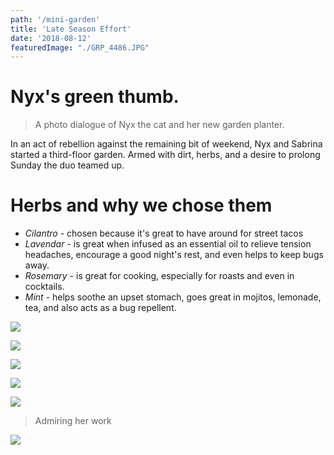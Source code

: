 ```yaml
---
path: '/mini-garden'
title: 'Late Season Effort'
date: '2018-08-12'
featuredImage: "./GRP_4486.JPG"
---
```


# Nyx's green thumb.

> A photo dialogue of Nyx the cat and her new garden planter.

In an act of rebellion against the remaining bit of weekend, Nyx and Sabrina started a third-floor garden. Armed with dirt, herbs, and a desire to prolong Sunday the duo teamed up.

# Herbs and why we chose them

* _Cilantro_ - chosen because it's great to have around for street tacos
* _Lavendar_ - is great when infused as an essential oil to relieve tension headaches, encourage a good night's rest, and even helps to keep bugs away.
* _Rosemary_ - is great for cooking, especially for roasts and even in cocktails.
* _Mint_ - helps soothe an upset stomach, goes great in mojitos, lemonade, tea, and also acts as a bug repellent.

![](GRP_4486.JPG)

![](GRP_4490.JPG)

![](GRP_4519.JPG)

![](GRP_4522.JPG)

![](GRP_4533.JPG)

> Admiring her work

![](GRP_4537.JPG)
